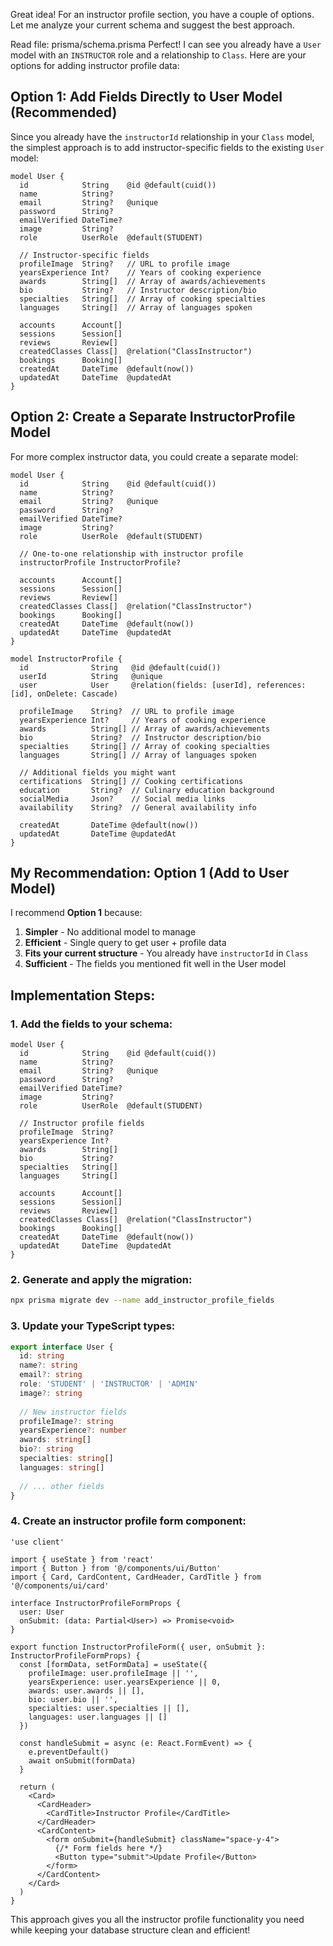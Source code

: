 Great idea! For an instructor profile section, you have a couple of options. Let me analyze your current schema and suggest the best approach.

Read file: prisma/schema.prisma
Perfect! I can see you already have a `User` model with an `INSTRUCTOR` role and a relationship to `Class`. Here are your options for adding instructor profile data:

## Option 1: Add Fields Directly to User Model (Recommended)

Since you already have the `instructorId` relationship in your `Class` model, the simplest approach is to add instructor-specific fields to the existing `User` model:

```prisma:prisma/schema.prisma
model User {
  id            String    @id @default(cuid())
  name          String?
  email         String?   @unique
  password      String?
  emailVerified DateTime?
  image         String?
  role          UserRole  @default(STUDENT)
  
  // Instructor-specific fields
  profileImage  String?   // URL to profile image
  yearsExperience Int?    // Years of cooking experience
  awards        String[]  // Array of awards/achievements
  bio           String?   // Instructor description/bio
  specialties   String[]  // Array of cooking specialties
  languages     String[]  // Array of languages spoken
  
  accounts      Account[]
  sessions      Session[]
  reviews       Review[]
  createdClasses Class[]  @relation("ClassInstructor")
  bookings      Booking[]
  createdAt     DateTime  @default(now())
  updatedAt     DateTime  @updatedAt
}
```

## Option 2: Create a Separate InstructorProfile Model

For more complex instructor data, you could create a separate model:

```prisma:prisma/schema.prisma
model User {
  id            String    @id @default(cuid())
  name          String?
  email         String?   @unique
  password      String?
  emailVerified DateTime?
  image         String?
  role          UserRole  @default(STUDENT)
  
  // One-to-one relationship with instructor profile
  instructorProfile InstructorProfile?
  
  accounts      Account[]
  sessions      Session[]
  reviews       Review[]
  createdClasses Class[]  @relation("ClassInstructor")
  bookings      Booking[]
  createdAt     DateTime  @default(now())
  updatedAt     DateTime  @updatedAt
}

model InstructorProfile {
  id              String   @id @default(cuid())
  userId          String   @unique
  user            User     @relation(fields: [userId], references: [id], onDelete: Cascade)
  
  profileImage    String?  // URL to profile image
  yearsExperience Int?     // Years of cooking experience
  awards          String[] // Array of awards/achievements
  bio             String?  // Instructor description/bio
  specialties     String[] // Array of cooking specialties
  languages       String[] // Array of languages spoken
  
  // Additional fields you might want
  certifications  String[] // Cooking certifications
  education       String?  // Culinary education background
  socialMedia     Json?    // Social media links
  availability    String?  // General availability info
  
  createdAt       DateTime @default(now())
  updatedAt       DateTime @updatedAt
}
```

## My Recommendation: Option 1 (Add to User Model)

I recommend **Option 1** because:

1. **Simpler** - No additional model to manage
2. **Efficient** - Single query to get user + profile data
3. **Fits your current structure** - You already have `instructorId` in `Class`
4. **Sufficient** - The fields you mentioned fit well in the User model

## Implementation Steps:

### 1. Add the fields to your schema:

```prisma:prisma/schema.prisma
model User {
  id            String    @id @default(cuid())
  name          String?
  email         String?   @unique
  password      String?
  emailVerified DateTime?
  image         String?
  role          UserRole  @default(STUDENT)
  
  // Instructor profile fields
  profileImage  String?
  yearsExperience Int?
  awards        String[]
  bio           String?
  specialties   String[]
  languages     String[]
  
  accounts      Account[]
  sessions      Session[]
  reviews       Review[]
  createdClasses Class[]  @relation("ClassInstructor")
  bookings      Booking[]
  createdAt     DateTime  @default(now())
  updatedAt     DateTime  @updatedAt
}
```

### 2. Generate and apply the migration:

```bash
npx prisma migrate dev --name add_instructor_profile_fields
```

### 3. Update your TypeScript types:

```typescript:src/types/index.ts
export interface User {
  id: string
  name?: string
  email?: string
  role: 'STUDENT' | 'INSTRUCTOR' | 'ADMIN'
  image?: string
  
  // New instructor fields
  profileImage?: string
  yearsExperience?: number
  awards: string[]
  bio?: string
  specialties: string[]
  languages: string[]
  
  // ... other fields
}
```

### 4. Create an instructor profile form component:

```typescript:src/components/InstructorProfile/InstructorProfileForm.tsx
'use client'

import { useState } from 'react'
import { Button } from '@/components/ui/Button'
import { Card, CardContent, CardHeader, CardTitle } from '@/components/ui/card'

interface InstructorProfileFormProps {
  user: User
  onSubmit: (data: Partial<User>) => Promise<void>
}

export function InstructorProfileForm({ user, onSubmit }: InstructorProfileFormProps) {
  const [formData, setFormData] = useState({
    profileImage: user.profileImage || '',
    yearsExperience: user.yearsExperience || 0,
    awards: user.awards || [],
    bio: user.bio || '',
    specialties: user.specialties || [],
    languages: user.languages || []
  })

  const handleSubmit = async (e: React.FormEvent) => {
    e.preventDefault()
    await onSubmit(formData)
  }

  return (
    <Card>
      <CardHeader>
        <CardTitle>Instructor Profile</CardTitle>
      </CardHeader>
      <CardContent>
        <form onSubmit={handleSubmit} className="space-y-4">
          {/* Form fields here */}
          <Button type="submit">Update Profile</Button>
        </form>
      </CardContent>
    </Card>
  )
}
```

This approach gives you all the instructor profile functionality you need while keeping your database structure clean and efficient!